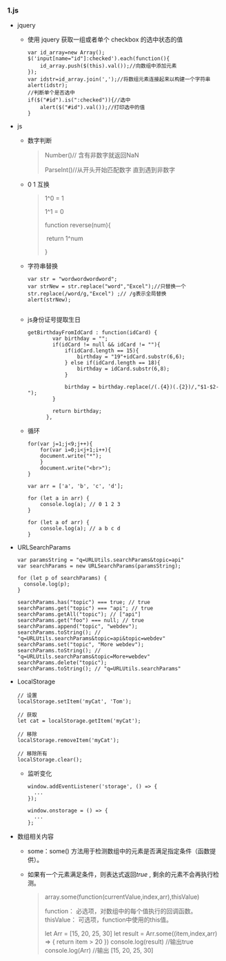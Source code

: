 ### 1.js

* jquery

  * 使用 jquery 获取一组或者单个 checkbox 的选中状态的值
  
    ```
    var id_array=new Array();  
    $('input[name="id"]:checked').each(function(){  
        id_array.push($(this).val());//向数组中添加元素  
    });  
    var idstr=id_array.join(',');//将数组元素连接起来以构建一个字符串  
    alert(idstr);  
    //判断单个是否选中
    if($("#id").is(":checked")){//选中  
        alert($("#id").val());//打印选中的值  
    } 
    ```
  
    

* js

  * 数字判断

    > Number()// 含有非数字就返回NaN
    >
    > ParseInt()//从开头开始匹配数字 直到遇到非数字

  * 0 1 互换

    > 1^0 = 1
    >
    > 1^1 = 0
    >
    > function reverse(num){
    >
    > ​	return 1^num
    >
    > }

  * 字符串替换

    ```
    var str = "wordwordwordword";
    var strNew = str.replace("word","Excel");//只替换一个
    str.replace(/word/g,"Excel") ;// /g表示全局替换
    alert(strNew); 
    
    
    ```
    
  * js身份证号提取生日

    ```
    getBirthdayFromIdCard : function(idCard) {  
            var birthday = "";  
            if(idCard != null && idCard != ""){  
                if(idCard.length == 15){  
                    birthday = "19"+idCard.substr(6,6);  
                } else if(idCard.length == 18){  
                    birthday = idCard.substr(6,8);  
                }  
              
                birthday = birthday.replace(/(.{4})(.{2})/,"$1-$2-");  
            }  
              
            return birthday;  
          },
    ```

  * 循环

    ```
    for(var j=1;j<9;j++){
        for(var i=0;i<j+1;i++){
        document.write("*");
        }
        document.write("<br>");
    }
    
    var arr = ['a', 'b', 'c', 'd'];
    
    for (let a in arr) {
    	console.log(a); // 0 1 2 3
    }
    
    for (let a of arr) {
    	console.log(a); // a b c d
    }
    ```

    

* URLSearchParams

  ```
  var paramsString = "q=URLUtils.searchParams&topic=api"
  var searchParams = new URLSearchParams(paramsString);
  
  for (let p of searchParams) {
    console.log(p);
  }
  
  searchParams.has("topic") === true; // true
  searchParams.get("topic") === "api"; // true
  searchParams.getAll("topic"); // ["api"]
  searchParams.get("foo") === null; // true
  searchParams.append("topic", "webdev");
  searchParams.toString(); // "q=URLUtils.searchParams&topic=api&topic=webdev"
  searchParams.set("topic", "More webdev");
  searchParams.toString(); // "q=URLUtils.searchParams&topic=More+webdev"
  searchParams.delete("topic");
  searchParams.toString(); // "q=URLUtils.searchParams"
  ```

* LocalStorage

  ```
  // 设置
  localStorage.setItem('myCat', 'Tom');
  
  // 获取
  let cat = localStorage.getItem('myCat');
  
  // 移除
  localStorage.removeItem('myCat');
  
  // 移除所有
  localStorage.clear();
  ```

  * 监听变化

    ```
    window.addEventListener('storage', () => {
      ...
    });
    
    window.onstorage = () => {
      ...
    };
    ```

    

* 数组相关内容

  * some：some() 方法用于检测数组中的元素是否满足指定条件（函数提供）。

  * 如果有一个元素满足条件，则表达式返回*true* , 剩余的元素不会再执行检测。

    > array.some(function(currentValue,index,arr),thisValue) 
    >
    > function： 必选项，对数组中的每个值执行的回调函数。
    > thisValue： 可选项，function中使用的this值。
    >
    > 
    >
    > let Arr = [15, 20, 25, 30]
    > let result = Arr.some((item,index,arr) => {
    > 	return item > 20
    > })
    > console.log(result) //输出true
    > console.log(Arr) //输出 [15, 20, 25, 30]
    >
